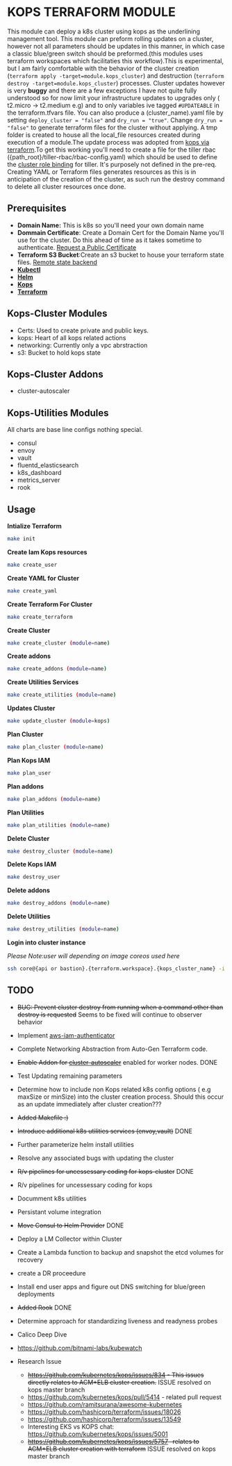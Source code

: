# **KOPS TERRAFORM MODULE**

This module can deploy a k8s cluster using kops as the underlining management tool. This module can preform rolling updates on a cluster, however not all parameters should be updates in this manner, in which case a classic blue/green switch should be preformed.(this modules uses terraform workspaces which facilitaties this workflow).This is experimental, but I am fairly comfortable with the behavior of the cluster creation (`terraform apply -target=module.kops_cluster`) and destruction (`terraform destroy -target=module.kops_cluster`) processes. Cluster updates however is very **buggy** and there are a few exceptions I have not quite fully understood so for now limit your infrastructure updates to upgrades only ( t2.micro -> t2.medium e.g) and to only variables ive tagged `#UPDATEABLE` in the terraform.tfvars file. You can also produce a (cluster_name).yaml file by setting `deploy_cluster = "false"` and `dry_run = "true"`. Change `dry_run = "false"` to generate terraform files for the cluster without applying. A tmp folder is created to house all the local_file resources created during execution of a module.The update process was adopted from [kops via terraform](https://github.com/kubernetes/kops/blob/master/docs/terraform.md).To get this working you'll need to create a file for the tiller rbac ({path_root}/tiller-rbac/rbac-config.yaml) which should be used to define the [cluster role binding](https://github.com/helm/helm/blob/master/docs/rbac.md) for tiller. It's purposely not defined in the pre-req. Creating YAML or Terraform files generates resources as this is in anticipation of the creation of the cluster, as such run
the destroy command to delete all cluster resources once done.

## **Prerequisites**

- **Domain Name:** This is k8s so you'll need your own domain name
- **Dommain Certificate**: Create a Domain Cert for the Domain Name you'll use for the cluster. Do this ahead of time as it takes sometime to authenticate. [Request a Public Certificate](https://docs.aws.amazon.com/acm/latest/userguide/gs-acm-request-public.html)
- **Terraform S3 Bucket**:Create an s3 bucket to house your terraform state files. [Remote state backend](https://www.terraform.io/docs/backends/types/s3.html)
- [**Kubectl**](https://kubernetes.io/docs/tasks/tools/install-kubectl/)
- [**Helm**](https://docs.helm.sh/using_helm/)
- [**Kops**](https://github.com/kubernetes/kops/blob/master/docs/install.md)
- [**Terraform**](https://youdontgetalink.lookitupyaself)

## **Kops-Cluster Modules**

- Certs: Used to create private and public keys.
- kops: Heart of all kops related actions
- networking: Currently only a vpc abrstraction
- s3: Bucket to hold kops state

## **Kops-Cluster Addons**

- cluster-autoscaler

## **Kops-Utilities Modules**

All charts are base line configs nothing special.

- consul
- envoy
- vault
- fluentd_elasticsearch
- k8s_dashboard
- metrics_server
- rook

## **Usage**

**Intialize Terraform**

```bash
make init
```

**Create Iam Kops resources**

```bash
make create_user
```

**Create YAML for Cluster**

```bash
make create_yaml
```

**Create Terraform For Cluster**

```bash
make create_terraform
```

**Create Cluster**

```bash
make create_cluster (module=name)
```

**Create addons**

```bash
make create_addons (module=name)
```

**Create Utilities Services**

```bash
make create_utilities (module=name)
```

**Updates Cluster**

```bash
make update_cluster (module=kops)
```

**Plan Cluster**

```bash
make plan_cluster (module=name)
```

**Plan Kops IAM**

```bash
make plan_user
```

**Plan addons**

```bash
make plan_addons (module=name)
```

**Plan Utilities**

```bash
make plan_utilities (module=name)
```

**Delete Cluster**

```bash
make destroy_cluster (module=name)
```

**Delete Kops IAM**

```bash
make destroy_user
```

**Delete addons**

```bash
make destroy_addons (module=name)
```

**Delete Utilities**

```bash
make destroy_utilities (module=name)
```

**Login into cluster instance**

_Please Note:user will depending on image coreos used here_

```bash
ssh core@{api or bastion}.{terraform.workspace}.{kops_cluster_name} -i {project.root}/keys/{keypair_name}.pem
```

## **TODO**

- ~~BUG: Prevent cluster destroy from running when a command other than destroy is requested~~ Seems to be fixed will continue to observer behavior
- Implement [aws-iam-authenticator](https://github.com/kubernetes-sigs/aws-iam-authenticator#kops-usage)

- Complete Networking Abstraction from Auto-Gen Terraform code.
- ~~Enable Addon for [cluster-autoscaler](https://github.com/kubernetes/kops/tree/master/addons/cluster-autoscaler)~~ enabled for worker nodes. DONE
- Test Updating remaining parameters
- Determine how to include non Kops related k8s config options ( e.g maxSize or minSize) into the cluster creation process. Should this occur as an update immediately after cluster creation???
- ~~Added Makefile :)~~
- ~~Introduce additional k8s utilities services (envoy,vault)~~ DONE
- Further parameterize helm install utilities
- Resolve any associated bugs with updating the cluster
- ~~R/v pipelines for uncessessary coding for kops-cluster~~ DONE
- R/v pipelines for uncessessary coding for kops
- Documment k8s utilities
- Persistant volume integration
- ~~Move Consul to Helm Provider~~ DONE
- Deploy a LM Collector within Cluster
- Create a Lambda function to backup and snapshot the etcd volumes for recovery
- create a DR proceedure
- Install end user apps and figure out DNS switching for blue/green deployments
- ~~Added Rook~~ DONE
- Determine approach for standardizing liveness and readyness probes
- Calico Deep Dive
- https://github.com/bitnami-labs/kubewatch
- Research Issue
  - ~~https://github.com/kubernetes/kops/issues/834 - This issues directly relates to ACM+ELB cluster creation.~~ ISSUE resolved on kops master branch
  - https://github.com/kubernetes/kops/pull/5414 - related pull request
  - https://github.com/ramitsurana/awesome-kubernetes
  - https://github.com/hashicorp/terraform/issues/18026
  - https://github.com/hashicorp/terraform/issues/13549
  - Interesting EKS vs KOPS chat: https://github.com/kubernetes/kops/issues/5001
  - ~~https://github.com/kubernetes/kops/issues/5757 -relates to ACM+ELB cluster creation with terraform~~ ISSUE resolved on kops master branch
